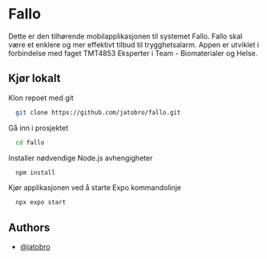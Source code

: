 # Fallo

Dette er den tilhørende mobilapplikasjonen til systemet Fallo. Fallo skal være et enklere og mer effektivt tilbud til trygghetsalarm. Appen er utviklet i forbindelse med faget TMT4853 Eksperter i Team - Biomaterialer og Helse. 


## Kjør lokalt

Klon repoet med git

```bash
  git clone https://github.com/jatobro/fallo.git
```

Gå inn i prosjektet 

```bash
  cd fallo
```

Installer nødvendige Node.js avhengigheter

```bash
  npm install
```

Kjør applikasjonen ved å starte Expo kommandolinje

```bash
  npx expo start
```


## Authors

- [@jatobro](https://www.github.com/jatobro)


